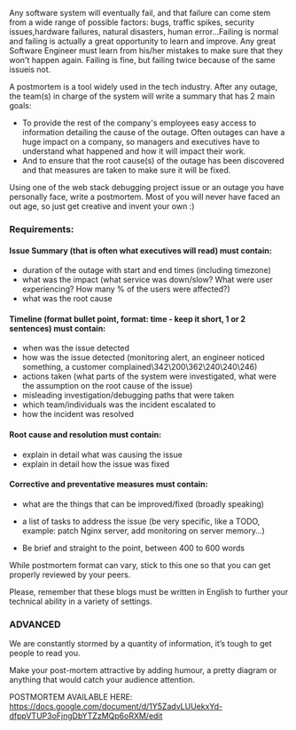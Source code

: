 Any software system will eventually fail, and that failure can come stem from a wide range of possible factors: bugs, traffic spikes, security issues,hardware failures, natural disasters, human error...Failing is normal and failing is actually a great opportunity to learn and improve. Any great Software Engineer must learn from his/her mistakes to make sure that they won't happen again. Failing is fine, but failing twice because of the same issueis not.

A postmortem is a tool widely used in the tech industry. After any outage, the team(s) in charge of the system will write a summary that has 2 main goals:
* To provide the rest of the company's employees easy access to information detailing the cause of the outage. Often outages can have a huge impact on  a company, so managers and executives have to understand what happened and how it will impact their work.
* And to ensure that the root cause(s) of the outage has been discovered and that measures are taken to make sure it will be fixed.

Using one of the web stack debugging project issue or an outage you have personally face, write a postmortem. Most of you will never have faced an out
age, so just get creative and invent your own :)

### Requirements:

#### Issue Summary (that is often what executives will read) must contain:
* duration of the outage with start and end times (including timezone)
* what was the impact (what service was down/slow? What were user experiencing? How many % of the users were affected?)
* what was the root cause

#### Timeline (format bullet point, format: time - keep it short, 1 or 2 sentences) must contain:
* when was the issue detected
* how was the issue detected (monitoring alert, an engineer noticed something, a customer complained\342\200\362\240\240\246)
* actions taken (what parts of the system were investigated, what were the assumption on the root cause of the issue)
* misleading investigation/debugging paths that were taken
* which team/individuals was the incident escalated to
* how the incident was resolved

#### Root cause and resolution must contain:
* explain in detail what was causing the issue
* explain in detail how the issue was fixed

#### Corrective and preventative measures must contain:
* what are the things that can be improved/fixed (broadly speaking)
* a list of tasks to address the issue (be very specific, like a TODO, example: patch Nginx server, add monitoring on server memory…)

* Be brief and straight to the point, between 400 to 600 words

While postmortem format can vary, stick to this one so that you can get properly reviewed by your peers.

Please, remember that these blogs must be written in English to further your technical ability in a variety of settings.

### ADVANCED
We are constantly stormed by a quantity of information, it’s tough to get people to read you.

Make your post-mortem attractive by adding humour, a pretty diagram or anything that would catch your audience attention.


POSTMORTEM AVAILABLE HERE: https://docs.google.com/document/d/1Y5ZadvLUUekxYd-dfppVTUP3oFjngDbYTZzMQp6oRXM/edit
